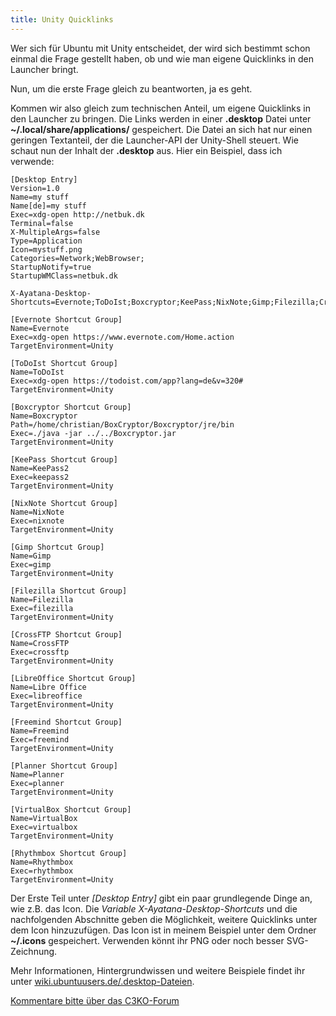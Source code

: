```yaml
---
title: Unity Quicklinks
---
```


Wer sich für Ubuntu mit Unity entscheidet, der wird sich bestimmt schon einmal die Frage gestellt haben, ob und wie man eigene Quicklinks in den Launcher bringt.

Nun, um die erste Frage gleich zu beantworten, ja es geht.

Kommen wir also gleich zum technischen Anteil, um eigene Quicklinks in den Launcher zu bringen. Die Links werden in einer **.desktop** Datei unter **~/.local/share/applications/** gespeichert. Die Datei an sich hat nur einen geringen Textanteil, der die Launcher-API der Unity-Shell steuert.
Wie schaut nun der Inhalt der **.desktop** aus.
Hier ein Beispiel, dass ich verwende:

    [Desktop Entry]
    Version=1.0
    Name=my stuff
    Name[de]=my stuff
    Exec=xdg-open http://netbuk.dk
    Terminal=false
    X-MultipleArgs=false
    Type=Application
    Icon=mystuff.png
    Categories=Network;WebBrowser;
    StartupNotify=true
    StartupWMClass=netbuk.dk
    
    X-Ayatana-Desktop-Shortcuts=Evernote;ToDoIst;Boxcryptor;KeePass;NixNote;Gimp;Filezilla;CrossFTP;LibreOffice;Freemind;Planner;VirtualBox;Rhythmbox
    
    [Evernote Shortcut Group]
    Name=Evernote
    Exec=xdg-open https://www.evernote.com/Home.action
    TargetEnvironment=Unity
    
    [ToDoIst Shortcut Group]
    Name=ToDoIst
    Exec=xdg-open https://todoist.com/app?lang=de&v=320#
    TargetEnvironment=Unity
    
    [Boxcryptor Shortcut Group]
    Name=Boxcryptor
	Path=/home/christian/BoxCryptor/Boxcryptor/jre/bin
	Exec=./java -jar ../../Boxcryptor.jar
	TargetEnvironment=Unity
	
	[KeePass Shortcut Group]
	Name=KeePass2
    Exec=keepass2
    TargetEnvironment=Unity

    [NixNote Shortcut Group]
    Name=NixNote
    Exec=nixnote
    TargetEnvironment=Unity

    [Gimp Shortcut Group]
    Name=Gimp
    Exec=gimp
    TargetEnvironment=Unity

    [Filezilla Shortcut Group]
    Name=Filezilla
    Exec=filezilla
    TargetEnvironment=Unity

    [CrossFTP Shortcut Group]
    Name=CrossFTP
    Exec=crossftp
    TargetEnvironment=Unity

    [LibreOffice Shortcut Group]
    Name=Libre Office
    Exec=libreoffice
    TargetEnvironment=Unity

    [Freemind Shortcut Group]
    Name=Freemind
    Exec=freemind
    TargetEnvironment=Unity

    [Planner Shortcut Group]
    Name=Planner
    Exec=planner
    TargetEnvironment=Unity

    [VirtualBox Shortcut Group]
    Name=VirtualBox
    Exec=virtualbox
    TargetEnvironment=Unity

    [Rhythmbox Shortcut Group]
    Name=Rhythmbox
    Exec=rhythmbox
    TargetEnvironment=Unity

Der Erste Teil unter *[Desktop Entry]* gibt ein paar grundlegende Dinge an, wie z.B. das Icon. Die *Variable X-Ayatana-Desktop-Shortcuts* und die nachfolgenden Abschnitte geben die Möglichkeit, weitere Quicklinks unter dem Icon hinzuzufügen.
Das Icon ist in meinem Beispiel unter dem Ordner **~/.icons** gespeichert. Verwenden könnt ihr PNG oder noch besser SVG-Zeichnung.

Mehr Informationen, Hintergrundwissen und weitere Beispiele findet ihr unter [wiki.ubuntuusers.de/.desktop-Dateien](http://wiki.ubuntuusers.de/.desktop-Dateien).

[Kommentare bitte über das C3KO-Forum](http://forum.c3ko.de/index.php?p=/discussion/12/kommentar-thread-zum-blogbeitrag-quicklinks-in-unity-launcher#latest)